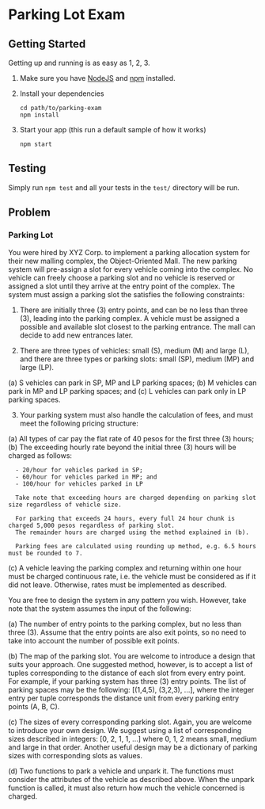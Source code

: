 # Parking Lot Exam

## Getting Started

Getting up and running is as easy as 1, 2, 3.

1. Make sure you have [NodeJS](https://nodejs.org/) and [npm](https://www.npmjs.com/) installed.
2. Install your dependencies

    ```
    cd path/to/parking-exam
    npm install
    ```

3. Start your app (this run a default sample of how it works)

    ```
    npm start
    ```

## Testing

Simply run `npm test` and all your tests in the `test/` directory will be run.


## Problem
### Parking Lot

You were hired by XYZ Corp. to implement a parking allocation system for their new malling complex, the Object-Oriented Mall.
The new parking system will pre-assign a slot for every vehicle coming into the complex. No vehicle can freely choose a parking
slot and no vehicle is reserved or assigned a slot until they arrive at the entry point of the complex. The system must assign
a parking slot the satisfies the following constraints:

1. There are initially three (3) entry points, and can be no less than three (3), leading into the parking complex. A vehicle
   must be assigned a possible and available slot closest to the parking entrance. The mall can decide to add new entrances later.

2. There are three types of vehicles: small (S), medium (M) and large (L),
   and there are three types or parking slots: small (SP), medium (MP) and large (LP).

(a) S vehicles can park in SP, MP and LP parking spaces;
(b) M vehicles can park in MP and LP parking spaces; and
(c) L vehicles can park only in LP parking spaces.

3. Your parking system must also handle the calculation of fees, and must meet the following pricing structure:

(a) All types of car pay the flat rate of 40 pesos for the first three (3) hours;
(b) The exceeding hourly rate beyond the initial three (3) hours will be charged as follows:

      - 20/hour for vehicles parked in SP;
      - 60/hour for vehicles parked in MP; and
      - 100/hour for vehicles parked in LP

      Take note that exceeding hours are charged depending on parking slot size regardless of vehicle size.

      For parking that exceeds 24 hours, every full 24 hour chunk is charged 5,000 pesos regardless of parking slot.
      The remainder hours are charged using the method explained in (b).

      Parking fees are calculated using rounding up method, e.g. 6.5 hours must be rounded to 7.

(c) A vehicle leaving the parking complex and returning within one hour must be charged continuous rate,
i.e. the vehicle must be considered as if it did not leave. Otherwise, rates must be implemented as described.

You are free to design the system in any pattern you wish. However, take note that the system assumes the input of the following:

(a) The number of entry points to the parking complex, but no less than three (3). Assume that the entry points
are also exit points, so no need to take into account the number of possible exit points.

(b) The map of the parking slot. You are welcome to introduce a design that suits your approach. One suggested
method, however, is to accept a list of tuples corresponding to the distance of each slot from every entry
point. For example, if your parking system has three (3) entry points. The list of parking spaces may be
the following: [(1,4,5), (3,2,3), ...], where the integer entry per tuple corresponds the distance unit
from every parking entry points (A, B, C).

(c) The sizes of every corresponding parking slot. Again, you are welcome to introduce your own design. We suggest using
a list of corresponding sizes described in integers: [0, 2, 1, 1, ...] where 0, 1, 2 means small, medium and large
in that order. Another useful design may be a dictionary of parking sizes with corresponding slots as values.

(d) Two functions to park a vehicle and unpark it. The functions must consider the attributes of the vehicle as described above.
When the unpark function is called, it must also return how much the vehicle concerned is charged.
